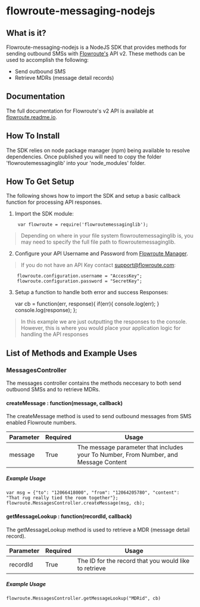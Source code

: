 # flowroute-messaging-nodejs

## What is it?

Flowroute-messaging-nodejs is a NodeJS SDK that provides methods for sending outbound SMSs with [Flowroute's](https://www.flowroute.com) API v2. These methods can be used to accomplish the following:

* Send outbound SMS
* Retrieve MDRs (message detail records)

## Documentation 
The full documentation for Flowroute's v2 API is available at [flowroute.readme.io](https://flowroute.readme.io/).

## How To Install 

The SDK relies on node package manager (npm) being available to resolve dependencies.
Once published you will need to copy the folder 'flowroutemessaginglib' into your 'node_modules' folder.

  
## How To Get Setup

The following shows how to import the SDK and setup a basic callback function for processing API responses.

1) Import the SDK module:

        var flowroute = require('flowroutemessaginglib');
        
> Depending on where in your file system flowroutemessaginglib is, you may need to specify the full file path to flowroutemessaginglib.   
   
2) Configure your API Username and Password from [Flowroute Manager](https://manage.flowroute.com/accounts/preferences/beta/).
 > If you do not have an API Key contact support@flowroute.com:

        flowroute.configuration.username = "AccessKey";
		flowroute.configuration.password = "SecretKey";
		
3) Setup a function to handle both error and success Responses:

	var cb =  function(err, response){
		if(err){
		console.log(err);
		}
		console.log(response);
	};

> In this example we are just outputting the responses to the console. However, this is where you would place your application logic for handling the API responses

## List of Methods and Example Uses

### MessagesController

The messages controller contains the methods neccesary to both send outbuond SMSs and to retrieve MDRs.

#### createMessage : function(message, callback)

The createMessage method is used to send outbound messages from SMS enabled Flowroute numbers.

| Parameter | Required | Usage                                                                                |
|-----------|----------|--------------------------------------------------------------------------------------|
| message   | True     | The message parameter that includes your To Number, From Number, and Message Content |

##### Example Usage

	var msg = {"to": "12066418000", "from": "12064205780", "content": "That rug really tied the room together"};
	flowroute.MessagesController.createMessage(msg, cb);
	
#### getMessageLookup : function(recordId, callback)

The getMessageLookup method is used to retrieve a MDR (message detail record).

| Parameter | Required | Usage                                                 |
|-----------|----------|-------------------------------------------------------|
| recordId  | True     | The ID for the record that you would like to retrieve |

##### Example Usage

	flowroute.MessagesController.getMessageLookup("MDRid", cb)